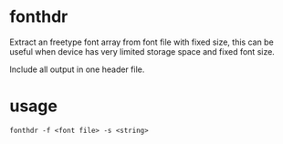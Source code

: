 # fonthdr

Extract an freetype font array from font file with fixed size, this can be useful when device has very limited storage space and fixed font size.

Include all output in one header file.

# usage

```
fonthdr -f <font file> -s <string>
```

